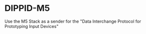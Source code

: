 # DIPPID-M5
Use the M5 Stack as a sender for the "Data Interchange Protocol for Prototyping Input Devices"
